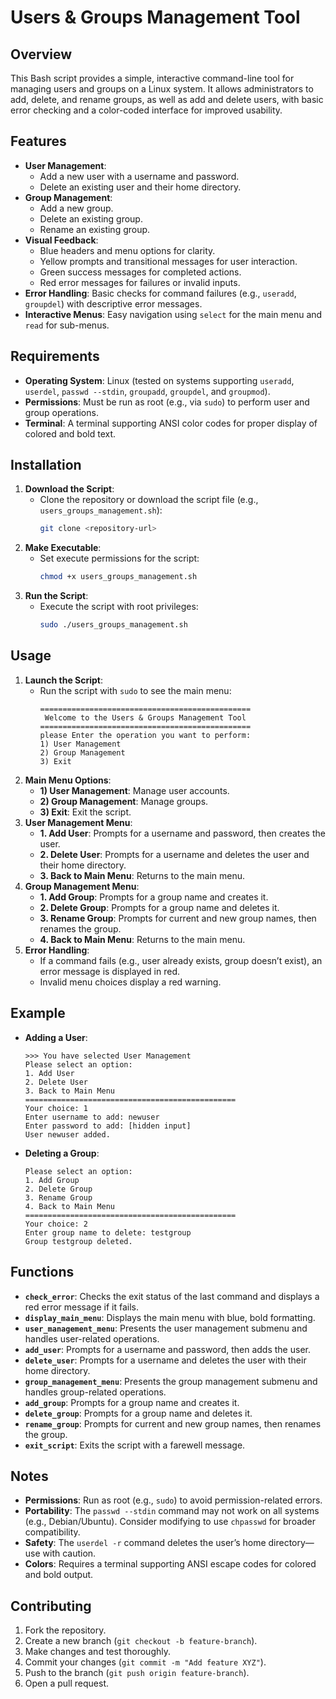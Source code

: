 
# Users & Groups Management Tool

## Overview

This Bash script provides a simple, interactive command-line tool for managing users and groups on a Linux system. It allows administrators to add, delete, and rename groups, as well as add and delete users, with basic error checking and a color-coded interface for improved usability.

## Features

- **User Management**:
  - Add a new user with a username and password.
  - Delete an existing user and their home directory.
- **Group Management**:
  - Add a new group.
  - Delete an existing group.
  - Rename an existing group.
- **Visual Feedback**:
  - Blue headers and menu options for clarity.
  - Yellow prompts and transitional messages for user interaction.
  - Green success messages for completed actions.
  - Red error messages for failures or invalid inputs.
- **Error Handling**: Basic checks for command failures (e.g., `useradd`, `groupdel`) with descriptive error messages.
- **Interactive Menus**: Easy navigation using `select` for the main menu and `read` for sub-menus.

## Requirements

- **Operating System**: Linux (tested on systems supporting `useradd`, `userdel`, `passwd --stdin`, `groupadd`, `groupdel`, and `groupmod`).
- **Permissions**: Must be run as root (e.g., via `sudo`) to perform user and group operations.
- **Terminal**: A terminal supporting ANSI color codes for proper display of colored and bold text.

## Installation

1. **Download the Script**:
   - Clone the repository or download the script file (e.g., `users_groups_management.sh`):
     ```bash
     git clone <repository-url>
     ```
2. **Make Executable**:
   - Set execute permissions for the script:
     ```bash
     chmod +x users_groups_management.sh
     ```
3. **Run the Script**:
   - Execute the script with root privileges:
     ```bash
     sudo ./users_groups_management.sh
     ```

## Usage

1. **Launch the Script**:
   - Run the script with `sudo` to see the main menu:
     ```
     ===============================================
      Welcome to the Users & Groups Management Tool
     ===============================================
     please Enter the operation you want to perform:
     1) User Management
     2) Group Management
     3) Exit
     ```
2. **Main Menu Options**:
   - **1) User Management**: Manage user accounts.
   - **2) Group Management**: Manage groups.
   - **3) Exit**: Exit the script.
3. **User Management Menu**:
   - **1. Add User**: Prompts for a username and password, then creates the user.
   - **2. Delete User**: Prompts for a username and deletes the user and their home directory.
   - **3. Back to Main Menu**: Returns to the main menu.
4. **Group Management Menu**:
   - **1. Add Group**: Prompts for a group name and creates it.
   - **2. Delete Group**: Prompts for a group name and deletes it.
   - **3. Rename Group**: Prompts for current and new group names, then renames the group.
   - **4. Back to Main Menu**: Returns to the main menu.
5. **Error Handling**:
   - If a command fails (e.g., user already exists, group doesn’t exist), an error message is displayed in red.
   - Invalid menu choices display a red warning.

## Example

- **Adding a User**:
  ```
  >>> You have selected User Management
  Please select an option:
  1. Add User
  2. Delete User
  3. Back to Main Menu
  ===============================================
  Your choice: 1
  Enter username to add: newuser
  Enter password to add: [hidden input]
  User newuser added.
  ```
- **Deleting a Group**:
  ```
  Please select an option:
  1. Add Group
  2. Delete Group
  3. Rename Group
  4. Back to Main Menu
  ===============================================
  Your choice: 2
  Enter group name to delete: testgroup
  Group testgroup deleted.
  ```

## Functions

- **`check_error`**: Checks the exit status of the last command and displays a red error message if it fails.
- **`display_main_menu`**: Displays the main menu with blue, bold formatting.
- **`user_management_menu`**: Presents the user management submenu and handles user-related operations.
- **`add_user`**: Prompts for a username and password, then adds the user.
- **`delete_user`**: Prompts for a username and deletes the user with their home directory.
- **`group_management_menu`**: Presents the group management submenu and handles group-related operations.
- **`add_group`**: Prompts for a group name and creates it.
- **`delete_group`**: Prompts for a group name and deletes it.
- **`rename_group`**: Prompts for current and new group names, then renames the group.
- **`exit_script`**: Exits the script with a farewell message.

## Notes

- **Permissions**: Run as root (e.g., `sudo`) to avoid permission-related errors.
- **Portability**: The `passwd --stdin` command may not work on all systems (e.g., Debian/Ubuntu). Consider modifying to use `chpasswd` for broader compatibility.
- **Safety**: The `userdel -r` command deletes the user’s home directory—use with caution.
- **Colors**: Requires a terminal supporting ANSI escape codes for colored and bold output.

## Contributing

1. Fork the repository.
2. Create a new branch (`git checkout -b feature-branch`).
3. Make changes and test thoroughly.
4. Commit your changes (`git commit -m "Add feature XYZ"`).
5. Push to the branch (`git push origin feature-branch`).
6. Open a pull request.
